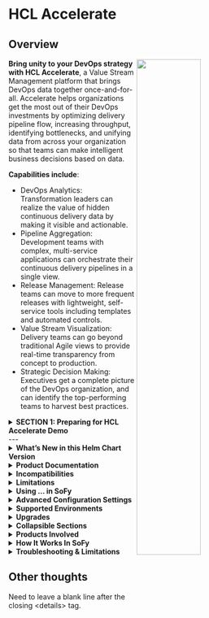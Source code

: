 # HCL Accelerate
## Overview
<img align="right" src="https://www.hcltechsw.com/wps/wcm/connect/306fda5a-0485-4593-876b-d8f4a221b9cf/unprecendented%2Bvisibility%2Binto%2Byour%2Bvalue%2Bstream.jpg?MOD=AJPERES&CACHEID=ROOTWORKSPACE-306fda5a-0485-4593-876b-d8f4a221b9cf-nWaUQ84" style="width:50%;"/>**Bring unity to your DevOps strategy with HCL Accelerate**, a Value Stream Management platform that brings DevOps data together once-and-for-all. Accelerate helps organizations get the most out of their DevOps investments by optimizing delivery pipeline flow, increasing throughput, identifying bottlenecks, and unifying data from across your organization so that teams can make intelligent business decisions based on data.

**Capabilities include**:

- DevOps Analytics: Transformation leaders can realize the value of hidden continuous delivery data by making it visible and actionable.
- Pipeline Aggregation: Development teams with complex, multi-service applications can orchestrate their continuous delivery pipelines in a single view.
- Release Management: Release teams can move to more frequent releases with lightweight, self-service tools including templates and automated controls.
- Value Stream Visualization: Delivery teams can go beyond traditional Agile views to provide real-time transparency from concept to production.
- Strategic Decision Making: Executives get a complete picture of the DevOps organization, and can identify the top-performing teams to harvest best practices.

<details><summary><strong>SECTION 1: Preparing for HCL Accelerate Demo</strong></summary>
<details><summary>SECTION 1-1: Deploying HCL Accelerate to a SoFy sandbox</summary>

In order to experience HCL Accelerate by completing the demo scenarios documented below, a working instance of HCL Software's value stream management solution must be running and seeded with data in a SoFy sandbox.

Steps to deploying and launching HCL Accelerate

Locate the HCL Accelerate product card in the SoFy catalog and click "Add to Solution".
Enter a solution name and click "Create".

HINT: Solution names must be lower case alphanumeric and cannot contain any special characters.

ADDITIONAL INFO: Creating a SoFy solution will result in a custom helm chart being created for the purposes of bootstrapping the HCL Accelerate deployment in a kubernetes environment.

Click "Deploy" to create the HCL Accelerate demo environment in a SoFy sandbox.

Very quickly, SoFy will deploy HCL Accelerate to HCL's Google Cloud sandbox environment.

When the deployment has completed, click on "View Solution Console" and authenticate with the credentials provided.
In the Solution Content section of the Solution Console view, locate the HCL Accelerate card and click on "General Information".
Click on the "Open Link" button to launch HCL Accelerate in a new browser tab.

CELEBRATE: Congratulations, you have successfully deployed and launched HCL Accelerate in a SoFy Demo Sandbox.
  </details>
  
SECTION 1-2: Steps to seed HCL Accelerate with demo data

As HCL Accelerate is data driven and the data is date sensitive, for the purposes of this demo it is important to seed the HCL Accelerate environment with meaningful data simulating integrations with the many tools that typically make up a DevOps pipeline. Tools used for the purposes of planning, continuous integration, continuous delivery, continuous testing, and continuous availability.<img align="right" style="width:40%;" src="https://hclcr.io/files/sofy/catalog/hcl-accelerate-demo/generic/accelerate_GettingStarted.png" />
  
**WARNING: Integrations with external repositories, not managed by HCL Software, are not permitted in a SoFy demo environment. To integrate HCL Accelerate with your tool repositories, please reach out to your HCL Software Sales Rep and ask about a Proof of Concept activity.**
  
1. Having navigated to the HCL Accelerate authentication page, log in using "admin" for both the Username and Password. Click "Login".
2. On the "Getting started with HCL Accelerate" page, click "Install demo data" in the *Try sample demo data* panel.
  
  <details><summary>HINT</summary>
   The Accelerate Getting started page is displayed once by default after the initial log in. If you are not presented with the "Getting started" page after authenticating with Accelerate, click the "?" on the top navigation bar and select "Getting started" from the list of options presented.</details>

3. When the demo data has finished loading (Install complete), navigate to the Settings page gear icon and click Integrations.
4. Disable the EMRI_Bottleneck integration.
5. Enable the EMRI_Bottleneck integration to trigger the bottleneck algorithm calculations.

ADDITIONAL INFO: During the "Populating data" stage of the demo data load, a large number of data points will automatically be written to the MongoDB (Accelerate's repository). As this can take some time, please be patient (up to 15 minutes). The "Try sample demo data" progress bar will show when the demo data has been successfully loaded.
</details>
---

<details><summary><strong>What’s New in this Helm Chart Version</strong></summary>
  
</details>
<details><summary><strong>Product Documentation</strong></summary>
  
</details>
<details><summary><strong>Incompatibilities</strong></summary>
  
</details>
<details><summary><strong>Limitations</strong></summary>
  
</details>
<details><summary><strong>Using … in SoFy</strong></summary>
  
</details>
<details><summary><strong>Advanced Configuration Settings</strong></summary>
  
</details>
<details><summary><strong>Supported Environments</strong></summary>
  
</details>
<details><summary><strong>Upgrades</strong></summary>
  
</details>



<details><summary><strong>Collapsible Sections</strong></summary>
  <ul>
    <li>Some content needs to be written as HTML, such as unordered lists.</li>
    <li>On the other hand, quite a lot of markdown still works properly, as shown in the following sections.</li>
  </ul>
</details>
<details><summary><strong>Products Involved</strong></summary>

| Item | Details |
| --- | --- |
| HCL Products included in this demo | HCL OneDB 2.0.1.1 or higher (Helm chart v0.4.14 or later) |
| Estimated install time before ready to use | 6 minutes |

</details>

<details><summary><strong>How It Works In SoFy</strong></summary>

### Access URLs

Build a solution with OneDB and the HCL OneDB High Availability (HA) & Scale-Out Demo Pack, and deploy it into the sandbox. Once your SoFy solution is deployed, you can find all access URLs for this service from the SoFy Solution Console.

1. OneDB Scale-Out demo home page will be at:

   `https://onedb-scale-app.{sandbox-id}.play.{sofy-domain}`

   For example, `https://onedb-scale-app.sbx0034.play.sofy.dev/`

2. OneDB Demo Pack home page will be at:

   `https://onedbdemo.{sandbox-id}.play.{sofy-domain}`

   For example, `https://onedbdemo.sbx0034.play.sofy.dev/`

3. SoFy Solution Console will be at:

   `https://sofy-console.{sandbox-id}.play.{sofy-domain}`

   For example, `https://sofy-console.sbx0034.play.sofy.dev/`

</details>

<details><summary><strong>Troubleshooting & Limitations</strong></summary>

### Limitations

- This demo pack will only function properly in SoFy sandbox environments because it does not work with self-signed certs.

</details>

## Other thoughts

Need to leave a blank line after the closing \<details\> tag.
